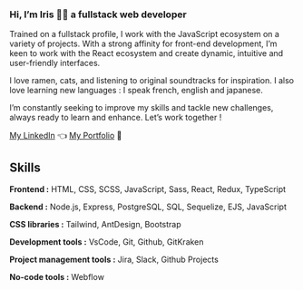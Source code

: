### Hi, I’m Iris 👋🏻 a fullstack web developer

Trained on a fullstack profile, I work with the JavaScript ecosystem on a variety of projects. With a strong affinity for front-end development, I’m keen to work with the React ecosystem and create dynamic, intuitive and user-friendly interfaces.

I love ramen, cats, and listening to original soundtracks for inspiration. I also love learning new languages : I speak french, english and japanese.

I’m constantly seeking to improve my skills and tackle new challenges, always ready to learn and enhance. Let’s work together !

[My LinkedIn](https://www.linkedin.com/in/iris-kerremans/) 👈
[My Portfolio](https://iriskerremans.com/) 🍡

## Skills

**Frontend :** HTML, CSS, SCSS, JavaScript, Sass, React, Redux, TypeScript

**Backend :** Node.js, Express, PostgreSQL, SQL, Sequelize, EJS, JavaScript

**CSS libraries :** Tailwind, AntDesign, Bootstrap

**Development tools :** VsCode, Git, Github, GitKraken

**Project management tools :** Jira, Slack, Github Projects

**No-code tools :** Webflow
